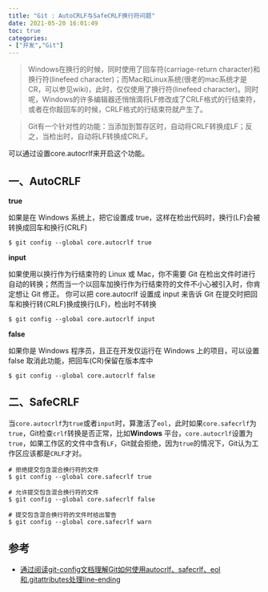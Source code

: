 ```yaml
---
title: "Git : AutoCRLF与SafeCRLF换行符问题"
date: 2021-05-20 16:01:49
toc: true
categories:
- ["开发","Git"]
---
```


> Windows在换行的时候，同时使用了回车符(carriage-return character)和换行符(linefeed character)；而Mac和Linux系统(很老的mac系统才是CR，可以参见wiki)，此时，仅仅使用了换行符(linefeed character)。同时呢，Windows的许多编辑器还悄悄滴将LF修改成了CRLF格式的行结束符，或者在你敲回车的时候，CRLF格式的行结束符就产生了。


> Git有一个针对性的功能：当添加到暂存区时，自动将CRLF转换成LF；反之，当检出时，自动将LF转换成CRLF。


可以通过设置core.autocrlf来开启这个功能。






## 一、AutoCRLF

**true**


如果是在 Windows 系统上，把它设置成 true，这样在检出代码时，换行(LF)会被转换成回车和换行(CRLF)

```
$ git config --global core.autocrlf true
```

**input**


如果使用以换行作为行结束符的 Linux 或 Mac，你不需要 Git 在检出文件时进行自动的转换；然而当一个以回车加换行作为行结束符的文件不小心被引入时，你肯定想让 Git 修正。 你可以把 core.autocrlf 设置成 input 来告诉 Git 在提交时把回车和换行转(CRLF)换成换行(LF)，检出时不转换

```
$ git config --global core.autocrlf input
```

**false**


如果你是 Windows 程序员，且正在开发仅运行在 Windows 上的项目，可以设置 false 取消此功能，把回车(CR)保留在版本库中

```
$ git config --global core.autocrlf false
```


## 二、SafeCRLF

当`core.autocrlf`为`true`或者`input`时，算激活了`eol`，此时如果`core.safecrlf`为`true`，Git检查`crlf`转换是否正常，比如**Windows** 平台，`core.autocrlf`设置为`true`，如果工作区的文件中含有`LF`，Git就会拒绝，因为`true`的情况下，Git认为工作区应该都是`CRLF`才对。

```
# 拒绝提交包含混合换行符的文件 
$ git config --global core.safecrlf true  

# 允许提交包含混合换行符的文件 
$ git config --global core.safecrlf false

# 提交包含混合换行符的文件时给出警告 
$ git config --global core.safecrlf warn
```


## 参考

- [通过阅读git-config文档理解Git如何使用autocrlf、safecrlf、eol和.gitattributes处理line-ending](https://www.jianshu.com/p/2a46dfd3705a)

